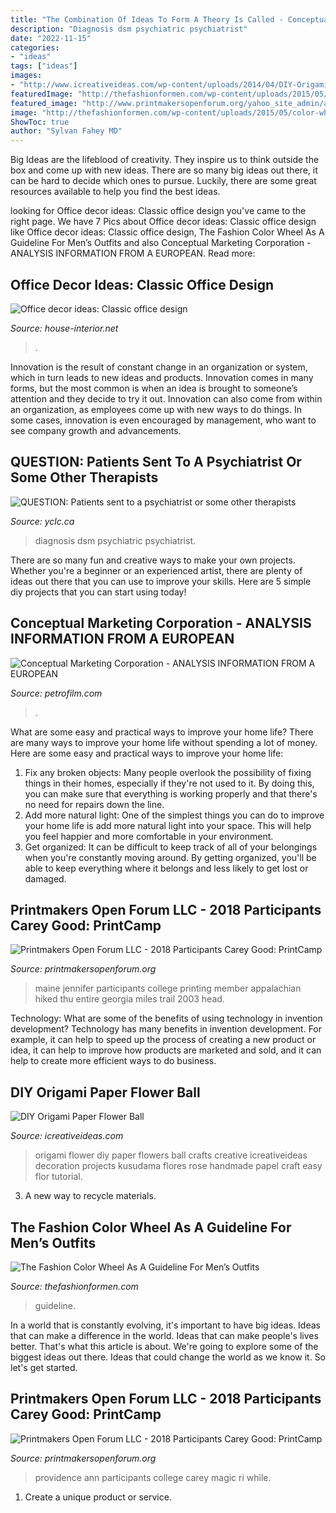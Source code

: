 ```yaml
---
title: "The Combination Of Ideas To Form A Theory Is Called - Conceptual Marketing Corporation"
description: "Diagnosis dsm psychiatric psychiatrist"
date: "2022-11-15"
categories:
- "ideas"
tags: ["ideas"]
images:
- "http://www.icreativeideas.com/wp-content/uploads/2014/04/DIY-Origami-Paper-Flower-Ball-1.jpg"
featuredImage: "http://thefashionformen.com/wp-content/uploads/2015/05/color-wheel-1-copy-2-600x395.jpg"
featured_image: "http://www.printmakersopenforum.org/yahoo_site_admin/assets/images/Ann_Piper_PC_2018_Website_pics.123124534_std.jpg"
image: "http://thefashionformen.com/wp-content/uploads/2015/05/color-wheel-1-copy-2-600x395.jpg"
ShowToc: true
author: "Sylvan Fahey MD"
---
```



Big Ideas are the lifeblood of creativity. They inspire us to think outside the box and come up with new ideas. There are so many big ideas out there, it can be hard to decide which ones to pursue. Luckily, there are some great resources available to help you find the best ideas.

	

		
looking for Office decor ideas: Classic office design you've came to the right page. We have 7 Pics about Office decor ideas: Classic office design like Office decor ideas: Classic office design, The Fashion Color Wheel As A Guideline For Men’s Outfits and also Conceptual Marketing Corporation - ANALYSIS INFORMATION FROM A EUROPEAN. Read more:
		
    
## Office Decor Ideas: Classic Office Design

<img loading=lazy src="http://house-interior.net/wp-content/uploads/2016/10/Office-decor-ideas-Classic-office-design-office-interior-design-Classic-office-4.jpg" onerror="this.onerror=null;this.src='https://tse3.mm.bing.net/th?id=OIP.QPfLDbLy9uMgeyC9UfbrCgHaFP&amp;pid=15.1';" alt="Office decor ideas: Classic office design">

_Source: house-interior.net_

>. 

	

Innovation is the result of constant change in an organization or system, which in turn leads to new ideas and products. Innovation comes in many forms, but the most common is when an idea is brought to someone’s attention and they decide to try it out. Innovation can also come from within an organization, as employees come up with new ways to do things. In some cases, innovation is even encouraged by management, who want to see company growth and advancements.

    
## QUESTION: Patients Sent To A Psychiatrist Or Some Other Therapists

<img loading=lazy src="https://www.yclc.ca/acudestress/Diagnosis_files/droppedImage.jpg" onerror="this.onerror=null;this.src='https://tse4.mm.bing.net/th?id=OIP._-QZ3z8JGNvD77qyZQzqYgAAAA&amp;pid=15.1';" alt="QUESTION: Patients sent to a psychiatrist or some other therapists">

_Source: yclc.ca_

>diagnosis dsm psychiatric psychiatrist. 

	

There are so many fun and creative ways to make your own projects. Whether you're a beginner or an experienced artist, there are plenty of ideas out there that you can use to improve your skills. Here are 5 simple diy projects that you can start using today!

    
## Conceptual Marketing Corporation - ANALYSIS INFORMATION FROM A EUROPEAN

<img loading=lazy src="https://petrofilm.com/yahoo_site_admin/assets/images/kish_island_iran.29124452_std.jpg" onerror="this.onerror=null;this.src='https://tse2.mm.bing.net/th?id=OIP.vjuggJ0ntDy6je3WaJzUHAHaDA&amp;pid=15.1';" alt="Conceptual Marketing Corporation - ANALYSIS INFORMATION FROM A EUROPEAN">

_Source: petrofilm.com_

>. 

	

What are some easy and practical ways to improve your home life?
There are many ways to improve your home life without spending a lot of money. Here are some easy and practical ways to improve your home life: 
1. Fix any broken objects: Many people overlook the possibility of fixing things in their homes, especially if they're not used to it. By doing this, you can make sure that everything is working properly and that there's no need for repairs down the line. 
2. Add more natural light: One of the simplest things you can do to improve your home life is add more natural light into your space. This will help you feel happier and more comfortable in your environment. 
3. Get organized: It can be difficult to keep track of all of your belongings when you're constantly moving around. By getting organized, you'll be able to keep everything where it belongs and less likely to get lost or damaged.

    
## Printmakers Open Forum LLC - 2018 Participants Carey Good: PrintCamp

<img loading=lazy src="http://www.printmakersopenforum.org/yahoo_site_admin/assets/images/Jennifer_Manzella_PC_2018_Website_pics.123123538_std.jpg" onerror="this.onerror=null;this.src='https://tse2.mm.bing.net/th?id=OIP.irIKPCKAcKDHUnwfmg9ykgHaHC&amp;pid=15.1';" alt="Printmakers Open Forum LLC - 2018 Participants Carey Good: PrintCamp">

_Source: printmakersopenforum.org_

>maine jennifer participants college printing member appalachian hiked thu entire georgia miles trail 2003 head. 

	

Technology: What are some of the benefits of using technology in invention development?
Technology has many benefits in invention development. For example, it can help to speed up the process of creating a new product or idea, it can help to improve how products are marketed and sold, and it can help to create more efficient ways to do business.

    
## DIY Origami Paper Flower Ball

<img loading=lazy src="http://www.icreativeideas.com/wp-content/uploads/2014/04/DIY-Origami-Paper-Flower-Ball-1.jpg" onerror="this.onerror=null;this.src='https://tse3.mm.bing.net/th?id=OIP.GNmpi4vJAyNsyvfweJGJ1AHaHa&amp;pid=15.1';" alt="DIY Origami Paper Flower Ball">

_Source: icreativeideas.com_

>origami flower diy paper flowers ball crafts creative icreativeideas decoration projects kusudama flores rose handmade papel craft easy flor tutorial. 

	

3. A new way to recycle materials.

    
## The Fashion Color Wheel As A Guideline For Men’s Outfits

<img loading=lazy src="http://thefashionformen.com/wp-content/uploads/2015/05/color-wheel-1-copy-2-600x395.jpg" onerror="this.onerror=null;this.src='https://tse4.mm.bing.net/th?id=OIP.RNM3TiOZ5AoExTKSVj8N_gHaE4&amp;pid=15.1';" alt="The Fashion Color Wheel As A Guideline For Men’s Outfits">

_Source: thefashionformen.com_

>guideline. 

	

In a world that is constantly evolving, it's important to have big ideas. Ideas that can make a difference in the world. Ideas that can make people's lives better. That's what this article is about. We're going to explore some of the biggest ideas out there. Ideas that could change the world as we know it. So let's get started.

    
## Printmakers Open Forum LLC - 2018 Participants Carey Good: PrintCamp

<img loading=lazy src="http://www.printmakersopenforum.org/yahoo_site_admin/assets/images/Ann_Piper_PC_2018_Website_pics.123124534_std.jpg" onerror="this.onerror=null;this.src='https://tse1.mm.bing.net/th?id=OIP.kwo32-tu0g7LNEDOk-c1kAHaKr&amp;pid=15.1';" alt="Printmakers Open Forum LLC - 2018 Participants Carey Good: PrintCamp">

_Source: printmakersopenforum.org_

>providence ann participants college carey magic ri while. 

	

1. Create a unique product or service.

